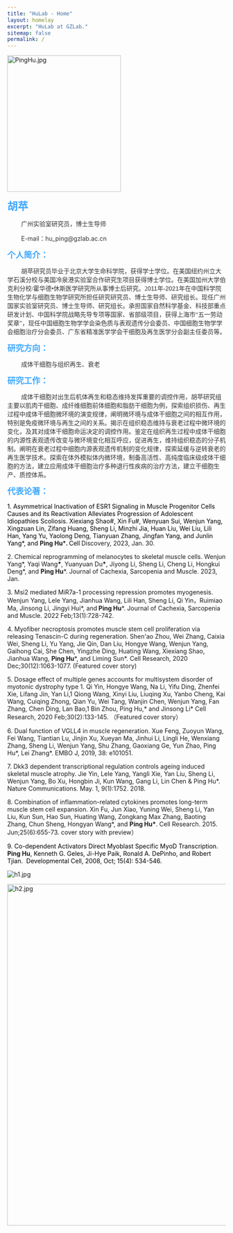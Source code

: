 ```yaml
---
title: "HuLab - Home"
layout: homelay
excerpt: "HuLab at GZLab."
sitemap: false
permalink: /
---
```



<p style="text-align: left;"><img src="{{ site.url }}{{ site.baseurl }}/images/homepage/PingHu.jpg" alt="PingHu.jpg" data-href="" style="width: 262.00px;height: 314.39px;"></p><p style="text-align: left;"><span style="color: rgb(64, 169, 255); font-size: 24px;"><strong>胡苹</strong></span></p><p style="text-indent: 24pt;"><span style="color: rgb(51, 51, 51);">广州实验室研究员，博士生导师</span></p><p style="text-indent: 24pt;"><span style="color: rgb(51, 51, 51);">E-mail：hu_ping@gzlab.ac.cn</span></p><p style="text-align: left;"><span style="color: rgb(64, 169, 255); font-size: 19px;"><strong>个人简介：</strong></span></p><p style="text-indent: 24pt;"><span style="color: rgb(51, 51, 51); font-family: 宋体;">胡苹研究员毕业于北京大学生命科学院，获得学士学位。在美国纽约州立大学石溪分校与美国冷泉港实验室合作研究生项目获得博士学位。在美国加州大学伯克利分校/霍华德•休斯医学研究所从事博士后研究。2</span><span style="color: rgb(51, 51, 51); font-family: Arial;">011</span><span style="color: rgb(51, 51, 51); font-family: 宋体;">年-</span><span style="color: rgb(51, 51, 51); font-family: Arial;">2021</span><span style="color: rgb(51, 51, 51); font-family: 宋体;">年在中国科学院生物化学与细胞生物学研究所担任研究研究员、博士生导师、研究组长。现任广州国家实验室研究员、博士生导师、研究组长。承担国家自然科学基金、科技部重点研发计划、中国科学院战略先导专项等国家、省部级项目，获得上海市“五一劳动奖章”，现任中国细胞生物学学会染色质与表观遗传分会委员、中国细胞生物学学会细胞治疗分会委员、广东省精准医学学会干细胞及再生医学分会副主任委员等。</span></p><p style="text-indent: 24pt;"><span style="color: rgb(51, 51, 51); font-family: Arial;"> </span></p><p style="text-align: left;"><span style="color: rgb(64, 169, 255); font-size: 19px;"><strong>研究方向：</strong></span></p><p style="text-indent: 24pt;"><span style="color: rgb(51, 51, 51); font-family: 宋体;">成体干细胞与组织再生、衰老</span></p><p style="text-indent: 24pt;"><span style="color: rgb(51, 51, 51); font-family: Arial;"> </span></p><p style="text-align: left;"><span style="color: rgb(64, 169, 255); font-size: 19px;"><strong>研究工作：</strong></span></p><p style="text-indent: 24pt;"><span style="color: rgb(51, 51, 51); font-family: 宋体;">成体干细胞对出生后机体再生和稳态维持发挥重要的调控作用，胡苹研究组主要以肌肉干细胞、成纤维细胞前体细胞和脂肪干细胞为例，探索组织损伤、再生过程中成体干细胞微环境的演变规律，阐明微环境与成体干细胞之间的相互作用，特别是免疫微环境与再生之间的关系。揭示在组织稳态维持与衰老过程中微环境的变化，及其对成体干细胞命运决定的调控作用。鉴定在组织再生过程中成体干细胞的内源性表观遗传改变与微环境变化相互呼应，促进再生，维持组织稳态的分子机制。阐明在衰老过程中细胞内源表观遗传机制的变化规律，探索延缓与逆转衰老的再生医学技术。探索在体外模拟体内微环境，制备高活性、高纯度临床级成体干细胞的方法，建立应用成体干细胞治疗多种退行性疾病的治疗方法，建立干细胞生产、质控体系。</span></p><p> </p><p style="text-align: left;"><span style="color: rgb(64, 169, 255); font-size: 19px;"><strong>代表论著：</strong></span></p><p><span style="color: rgb(0, 0, 0);">1. Asymmetrical Inactivation of ESR1 Signaling in Muscle Progenitor Cells Causes and its Reactivation Alleviates Progression of Adolescent Idiopathies Scoliosis. Xiexiang Shao#, Xin Fu#, Wenyuan Sui, Wenjun Yang, Xingzuan Lin, Zifang Huang, Sheng Li, Minzhi Jia, Huan Liu, Wei Liu, Lili Han, Yang Yu, Yaolong Deng, Tianyuan Zhang, Jingfan Yang, and Junlin Yang*, and </span><strong>Ping Hu</strong><span style="color: rgb(0, 0, 0);">*</span><strong>. </strong><span style="color: rgb(0, 0, 0);">Cell</span><strong> </strong>Discovery, 2023, Jan. 30. </p><p>2. Chemical reprogramming of melanocytes to skeletal muscle cells. Wenjun Yang*, Yaqi Wang<strong>*</strong>, Yuanyuan Du<strong>*</strong>, Jiyong Li, Sheng Li, Cheng Li, Hongkui Deng*, and <strong>Ping Hu</strong>*. Journal of Cachexia, Sarcopenia and Muscle.<span style="color: rgb(91, 97, 107); background-color: rgb(255, 255, 255);"> </span>2023, Jan.</p><p style="text-align: left;">3. Msi2 mediated MiR7a-1 processing repression promotes myogenesis. Wenjun Yang, Lele Yang, Jianhua Wang, Lili Han, Sheng Li, Qi Yin，Ruimiao Ma, Jinsong Li, Jingyi Hui*, and<strong> Ping Hu</strong>*. Journal of Cachexia, Sarcopenia and Muscle.<span style="color: rgb(91, 97, 107); background-color: rgb(255, 255, 255);"> </span>2022 Feb;13(1):728-742.</p><p>4. Myofiber necroptosis promotes muscle stem cell proliferation via releasing Tenascin-C during regeneration. Shen'ao Zhou, Wei Zhang, Caixia Wei, Sheng Li, Yu Yang, Jie Qin, Dan Liu, Hongye Wang, Wenjun Yang, Gaihong Cai, She Chen, Yingzhe Ding, Huating Wang, Xiexiang Shao, Jianhua Wang, <strong>Ping Hu</strong>*, and Liming Sun*. Cell Research, 2020 Dec;30(12):1063-1077. (Featured cover story) </p><p>5. Dosage effect of multiple genes accounts for multisystem disorder of myotonic dystrophy type 1. Qi Yin, Hongye Wang, Na Li, Yifu Ding, Zhenfei Xie, Lifang Jin, Yan Li,1 Qiong Wang, Xinyi Liu, Liuqing Xu, Yanbo Cheng, Kai Wang, Cuiqing Zhong, Qian Yu, Wei Tang, Wanjin Chen, Wenjun Yang, Fan Zhang, Chen Ding, Lan Bao,1 Bin Zhou, Ping Hu,* and Jinsong Li* Cell Research, 2020 Feb;30(2):133-145. （Featured cover story）</p><p>6. Dual function of VGLL4 in muscle regeneration. Xue Feng, Zuoyun Wang, Fei Wang, Tiantian Lu, Jinjin Xu, Xueyan Ma, Jinhui Li, Lingli He, Wenxiang Zhang, Sheng Li, Wenjun Yang, Shu Zhang, Gaoxiang Ge, Yun Zhao, Ping Hu*, Lei Zhang*. EMBO J, 2019, 38: e101051.</p><p style="text-align: left;">7. Dkk3 dependent transcriptional regulation controls ageing induced skeletal muscle atrophy. Jie Yin, Lele Yang, Yangli Xie, Yan Liu, Sheng Li, Wenjun Yang, Bo Xu, Hongbin Ji, Kun Wang, Gang Li, Lin Chen &amp; Ping Hu*. Nature Communications. May. 1, 9(1):1752. 2018.</p><p style="text-align: left;">8. Combination of inflammation-related cytokines promotes long-term muscle stem cell expansion. Xin Fu, Jun Xiao, Yuning Wei, Sheng Li, Yan Liu, Kun Sun, Hao Sun, Huating Wang, Zongkang Max Zhang, Baoting Zhang, Chun Sheng, Hongyan Wang*, and <strong>Ping Hu*</strong>. Cell Research. 2015. Jun;25(6):655-73. cover story with preview）</p><p style="text-align: left;"><span style="color: rgb(0, 0, 0);">9. Co-dependent Activators Direct Myoblast Specific MyoD Transcription. </span><strong>Ping Hu</strong><span style="color: rgb(0, 0, 0);">, Kenneth G. Geles, Ji-Hye Paik, Ronald A. DePinho, and Robert Tjian. &nbsp;Developmental Cell, 2008, Oct; 15(4): 534-546. </span></p>

<p style="text-align: left;"><img src="{{ site.url }}{{ site.baseurl }}/images/homepage/h1.jpg" alt="h1.jpg" data-href="" style="width:auto; height:auto; max-width:100%; max-height:100%;"></p>

<p style="text-align: left;"><img src="{{ site.url }}{{ site.baseurl }}/images/homepage/h2.jpg" alt="h2.jpg" data-href="" style="width: 950.00px;height: 788.25px;"></p>




